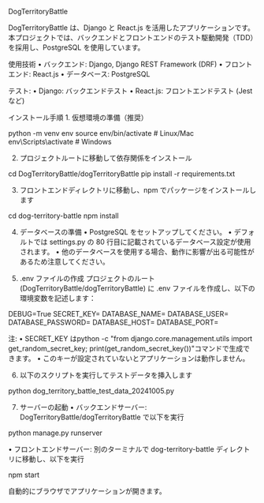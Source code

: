 DogTerritoryBattle


DogTerritoryBattle は、Django と React.js を活用したアプリケーションです。本プロジェクトでは、バックエンドとフロントエンドのテスト駆動開発（TDD）を採用し、PostgreSQL を使用しています。


使用技術
	•	バックエンド: Django, Django REST Framework (DRF)
	•	フロントエンド: React.js
	•	データベース: PostgreSQL


テスト:
	•	Django: バックエンドテスト
	•	React.js: フロントエンドテスト (Jest など)


インストール手順
	1.	仮想環境の準備（推奨）

  python -m venv env
  source env/bin/activate  # Linux/Mac
  env\Scripts\activate     # Windows

  
  2.	プロジェクトルートに移動して依存関係をインストール
  
  cd DogTerritoryBattle/dogTerritoryBattle
  pip install -r requirements.txt


  3.	フロントエンドディレクトリに移動し、npm でパッケージをインストールします
  
  cd dog-territory-battle
  npm install


  4.	データベースの準備
  •	PostgreSQL をセットアップしてください。
  •	デフォルトでは settings.py の 80 行目に記載されているデータベース設定が使用されます。
  •	他のデータベースを使用する場合、動作に影響が出る可能性があるため注意してください。


  5.	.env ファイルの作成
  プロジェクトのルート (DogTerritoryBattle/dogTerritoryBattle) に .env ファイルを作成し、以下の環境変数を記述します：
  
  DEBUG=True
  SECRET_KEY=<Your-Secret-Key>
  DATABASE_NAME=<Your-Database-Name>
  DATABASE_USER=<Your-Database-User>
  DATABASE_PASSWORD=<Your-Database-Password>
  DATABASE_HOST=<Your-Database-Host>
  DATABASE_PORT=<Your-Database-Port>


  注:
  	•	SECRET_KEY はpython -c "from django.core.management.utils import get_random_secret_key; print(get_random_secret_key())"コマンドで生成できます。
  	•	このキーが設定されていないとアプリケーションは動作しません。


  6.	以下のスクリプトを実行してテストデータを挿入します
  
  python dog_territory_battle_test_data_20241005.py


  7.	サーバーの起動
  •	バックエンドサーバー:
  DogTerritoryBattle/dogTerritoryBattle で以下を実行

  python manage.py runserver


  •	フロントエンドサーバー:
  別のターミナルで dog-territory-battle ディレクトリに移動し、以下を実行

  npm start


  自動的にブラウザでアプリケーションが開きます。

